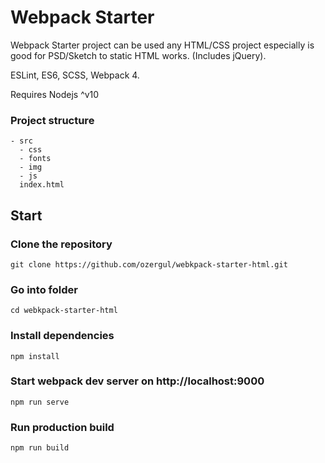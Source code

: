 
# Webpack Starter

  

Webpack Starter project can be used any HTML/CSS project especially is good for PSD/Sketch to static HTML works. (Includes jQuery).

ESLint, ES6, SCSS, Webpack 4.

Requires Nodejs ^v10

### Project structure
```shell
- src
  - css
  - fonts
  - img
  - js
  index.html
```

## Start

### Clone the repository
```shell
git clone https://github.com/ozergul/webkpack-starter-html.git
```

### Go into folder
```shell
cd webkpack-starter-html
```
  

### Install dependencies
```shell
npm install
```
  

### Start webpack dev server on http://localhost:9000
```shell
npm run serve
```
  

### Run production build
```shell
npm run build
```